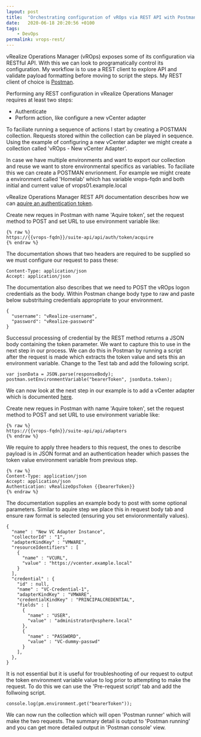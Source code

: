 ```yaml
---
layout: post
title:  "Orchestrating configuration of vROps via REST API with Postman"
date:   2020-06-18 20:20:56 +0100
tags:
    - DevOps
permalink: vrops-rest/
---
```

vRealize Operations Manager (vROps) exposes some of its configuration via RESTful API. With this we can look to programatically control its configuration. My workflow is to use a REST client to explore API and validate payload formatting before moving to script the steps. My REST client of choice is [Postman](https://www.postman.com/).

Performing any REST configuration in vRealize Operations Manager requires at least two steps:

* Authenticate
* Perform action, like configure a new vCenter adapter

To faciliate running a sequence of actions I start by creating a POSTMAN collection. Requests stored within the collection can be played in sequence. Using the example of configuring a new vCenter adapter we might create a collection called 'vROps - New vCenter Adapter'.

In case we have multiple environments and want to export our collection and reuse we  want to store environmental specifics as variables. To faciliate this we can create a POSTMAN envrionment. For example we might create a environment called 'Homelab' which has variable vrops-fqdn and both initial and current value of vrops01.example.local
 
vRealize Operations Manager REST API documentation describes how we can [aquire an authentication token](https://docs.vmware.com/en/vRealize-Operations-Manager/8.1/com.vmware.vcom.api.doc/GUID-C3F0A911-A587-40F7-9998-13D4880A0C2B.html).

Create new reques in Postman with name 'Aquire token', set the request method to POST and set URL to use environment variable like:

```
{% raw %}
https://{{vrops-fqdn}}/suite-api/api/auth/token/acquire
{% endraw %}
```

The documentation shows that two headers are required to be supplied so we must configure our request to pass these:

```
Content-Type: application/json
Accept: application/json
```

The documentation also describes that we need to POST the vROps logon credentials as the body. Within Postman change body type to raw and paste below substrituing credentials appropriate to your environment.

```
{
  "username": "vRealize-username",
  "password": "vRealize-password"
}
```

Successul processing of credential by the REST method returns a JSON body containing the token parameter. We want to capture this to use in the next step in our process. We can do this in Postman by running a script after the request is made which extracts the token value and sets this an environment variable. Change to the Test tab and add the following script.

```
var jsonData = JSON.parse(responseBody);
postman.setEnvironmentVariable("bearerToken", jsonData.token);
```

We can now look at the next step in our example is to add a vCenter adapter which is documented [here](https://docs.vmware.com/en/vRealize-Operations-Manager/8.1/com.vmware.vcom.api.doc/GUID-18D17D09-628F-4974-AFE4-E94446E3462D.html).

Create new reques in Postman with name 'Aquire token', set the request method to POST and set URL to use environment variable like:

```
{% raw %}
https://{{vrops-fqdn}}/suite-api/api/adapters
{% endraw %}
```

We require to apply three headers to this request, the ones to describe payload is in JSON format and an authentication header which passes the token value environment variable from previous step.

```
{% raw %}
Content-Type: application/json
Accept: application/json
Authentication: vRealizeOpsToken {{bearerToken}}
{% endraw %}
```

The documentation supplies an example body to post with some optional parameters. Similar to aquire step we place this in request body tab and ensure raw format is selected (ensuring you set envioronmentally values).

```
{
  "name" : "New VC Adapter Instance",
  "collectorId" : "1",
  "adapterKindKey" : "VMWARE",
  "resourceIdentifiers" : [ 
    {
      "name" : "VCURL",
      "value" : "https://vcenter.example.local"
    } 
  ],
  "credential" : {
    "id" : null,
    "name" : "VC-Credential-1",
    "adapterKindKey" : "VMWARE",
    "credentialKindKey" : "PRINCIPALCREDENTIAL",
    "fields" : [ 
      {
        "name" : "USER",
        "value" : "administrator@vsphere.local"
      }, 
      {
        "name" : "PASSWORD",
        "value" : "VC-dummy-passwd"
      } 
    ],
  },
}
```

It is not essential but it is useful for troubleshooting of our request to output the token environment variable value to log prior to attempting to make the request. To do this we can use the 'Pre-request script' tab and add the follwoing script.

```
console.log(pm.environment.get("bearerToken"));
```

We can now run the collection which will open 'Postman runner' which will make the two requests. The summary detail is output to 'Postman running' and you can get more detailed output in 'Postman console' view.
